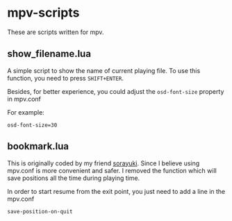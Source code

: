 # mpv-scripts
These are scripts written for mpv.   

## show_filename.lua
A simple script to show the name of current playing file.  To use this function, you need to press `SHIFT+ENTER`. 

Besides, for better experience, you could adjust the `osd-font-size` property in mpv.conf  

For example:
```
osd-font-size=30
```

## bookmark.lua
This is originally coded by my friend [sorayuki](!https://github.com/sorayuki-winter/mpv-plugin-bookmark). Since I believe using mpv.conf is more convenient and safer. I removed the function which will save positions all the time during playing time. 

In order to start resume from the exit point, you just need to add a line in the mpv.conf
```
save-position-on-quit
```